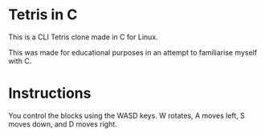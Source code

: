 # Tetris in C
This is a CLI Tetris clone made in C for Linux.

This was made for educational purposes in an attempt to familiarise myself with C.

# Instructions
You control the blocks using the WASD keys. W rotates, A moves left, S moves down, and D moves right. 
